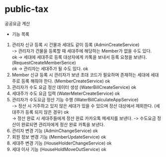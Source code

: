 # public-tax
공공요금 계산

* 기능 목록
1. 관리자 신규 등록 시 건물과 세대도 같이 등록 (AdminCreateService) <br>
   -> 관리자가 건물을 등록할 때 세대주에 해당하는 Member가 없을 수도 있다. <br> ok
   -> 세대에 세대주로 등록 대상자에게 카톡을 보내서 등록 요청을 보낸다. (RequestCreateMemberSerice) <br> ok
   -> 관리자는 세대주가 될 수도 있다. ok
2. Member 신규 등록 시 관리자가 보낸 초대 코드가 필요하며 존재하는 세대에 세대주로 등록 해줘야 한다. (MemberCreateService) ok
3. 관리자가 수도 요금 정산 데이터 생성 (WaterBillCreateService) ok
4. 세대주가 수도 요금 입력 (WaterMeterCreateService) ok
5. 관리자가 수도요금 정산 기능 수행 (WaterBillCalculateAppService) <br> 
   -> 정산 시 거주하고 있지 않은 세대가 있을 수 있으며 정산 대상에서 제외한다. (세대주가 등록 되지 않은 경우) ok <br>
   -> 정산 완료 시 세대주들에게 정산 완료 카카오톡 메세지를 보낸다.
   -> 수도요금 정산이 완료되면 관리자에게 정산 완료 카톡을 보낸다.
6. 관리자 변경 기능 (AdminChangeService) ok
7. 회원 정보 변경 기능 (MemberUpdateService) ok
8. 세대주 변경 기능 (HouseHolderChangeService) ok
9. 세대 이사 기능 (HouseHoldMoveOutService) ok